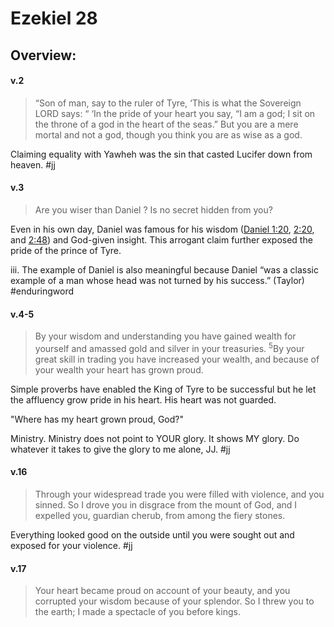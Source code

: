 # Ezekiel 28

## Overview:


#### v.2
>“Son of man, say to the ruler of Tyre, ‘This is what the Sovereign LORD says: “ ‘In the pride of your heart you say, “I am a god; I sit on the throne of a god in the heart of the seas.” But you are a mere mortal and not a god, though you think you are as wise as a god.

Claiming equality with Yawheh was the sin that casted Lucifer down from heaven.
#jj 

#### v.3
>Are you wiser than Daniel ? Is no secret hidden from you?

Even in his own day, Daniel was famous for his wisdom ([Daniel 1:20](https://www.blueletterbible.org/search/preSearch.cfm?Criteria=Daniel+1.20&t=NKJV), [2:20](https://www.blueletterbible.org/search/preSearch.cfm?Criteria=Daniel+2.20&t=NKJV), and [2:48](https://www.blueletterbible.org/search/preSearch.cfm?Criteria=Daniel+2.48&t=NKJV)) and God-given insight. This arrogant claim further exposed the pride of the prince of Tyre.

iii. The example of Daniel is also meaningful because Daniel “was a classic example of a man whose head was not turned by his success.” (Taylor)
#enduringword 

#### v.4-5
>By your wisdom and understanding you have gained wealth for yourself and amassed gold and silver in your treasuries. <sup>5</sup>By your great skill in trading you have increased your wealth, and because of your wealth your heart has grown proud.

Simple proverbs have enabled the King of Tyre to be successful but he let the affluency grow pride in his heart. His heart was not guarded.

"Where has my heart grown proud, God?"

Ministry. Ministry does not point to YOUR glory. It shows MY glory. Do whatever it takes to give the glory to me alone, JJ.
#jj 

#### v.16
>Through your widespread trade you were filled with violence, and you sinned. So I drove you in disgrace from the mount of God, and I expelled you, guardian cherub, from among the fiery stones.

Everything looked good on the outside until you were sought out and exposed for your violence.
#jj 

#### v.17
>Your heart became proud on account of your beauty, and you corrupted your wisdom because of your splendor. So I threw you to the earth; I made a spectacle of you before kings.

